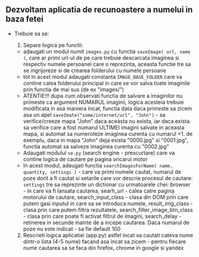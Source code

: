 ## Dezvoltam aplicatia de recunoastere a numelui in baza fetei


* Trebuie sa se:
  1. Separe logica pe functii:
   - adaugati un modul numit ```images.py```  cu functia ```saveImage( url, name )```, care ar primi url-ul de pe care trebuie descarcata imaginea si respectiv numele persoanei care o reprezinta, aceasta functie tre sa se ingrijoreze si de crearea folderului cu numele persoane
   - tot in acest modul adaugati constanta ```IMAGE_BASE_FOLDER``` care va contine calea folderului principal in care se vor salva toate imaginile prin functia de mai sus (de ex "images/")
   - ATENTIE!!! dupa cum observati functia de salvare a imaginilor nu primeste ca argument NUMARUL imaginii, logica acesteia trebuie modificata in asa maniera incat, functia data daca primeste sa zicem asa un apel ```saveImate("some/internet/url", "John")``` - sa verifice/creeze mapa "John" daca aceasta nu exista, iar daca exista sa verifice care a fost numarul ULTIMEI imagini salvate in aceasta mapa, si automat sa numeroteze imaginea curenta cu numarul +1. de exemplu, daca in mapa "John" deja exista "0000.jpg" si "0001.jpg", functia automat sa salveze imaginea curenta cu "0002.jpg" 
   - Adaugati modulul ```se.py``` (search engine - prescurtare) care va contine logica de cautare pe pagina oricarui motor
   - In acest modul, adaugati functia ```searchImagesForName( name, quantity, settings )``` - care va primi numele cautat, numarul de poze dorit a fi cautat si setarile care vor descrie procesul de cautare: ```settings``` tre sa reprezinte un dictionar cu urmatoarele chei: browser - in care va fi lansata cautarea, searh_url - calea catre pagina motorului de cautare, search_input_class - clasa din DOM prin care putem gasi inputul in care sa se introduca numele, result_img_class - clasa prin care putem filtra rezultatele, search_filter_image_btn_class - clasa prin care poate fi activat filtrul de imagini, search_delay - retinerea in secunde inainte de a incepe cautarea. Daca numarul de poze nu este indicat - sa fie default 100


  2. Rescrieti logica aplicatiei (app.py) astfel incat sa cautati cateva nume dintr-o lista (4-5 nume) facand asa incat sa zicem - pentru fiecare nume cautarea sa se faca din firefox, chrome in google si yandex
   
